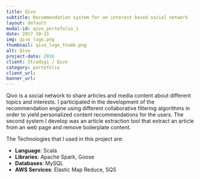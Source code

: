 ```yaml
---
title: Qivo
subtitle: Recommendation system for an interest based social network
layout: default
modal-id: qivo_portefolio_1
date: 2017-10-15
img: qivo_logo.png
thumbnail: qivo_logo_thumb.png
alt: Qivo
project-date: 2016
client: Stradigi / Qivo
category: portefolio
client_url:
banner_url:
---
```


Qivo is a social network to share articles and media content about different topics and interests.
I participated in the development of the recommendation engine using different collaborative filtering
algorithms in order to yield personalized content recommendations for the users.
The second system I develop was an article extraction tool that extract an article from an web page and remove
boilerplate content.

The Technologies that I used in this project are:

- **Language**: Scala
- **Libraries**: Apache Spark, Goose
- **Databases**: MySQL
- **AWS Services**: Elastic Map Reduce, SQS